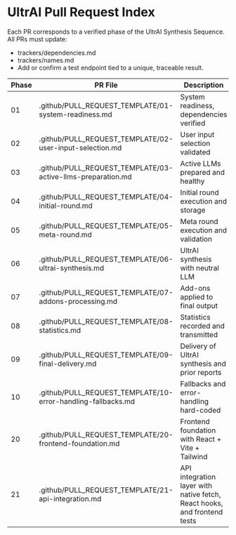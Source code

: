 # UltrAI Pull Request Index

Each PR corresponds to a verified phase of the UltrAI Synthesis Sequence.
All PRs must update:
- trackers/dependencies.md
- trackers/names.md
- Add or confirm a test endpoint tied to a unique, traceable result.

| Phase | PR File | Description |
|-------|---------|-------------|
| 01 | .github/PULL_REQUEST_TEMPLATE/01-system-readiness.md | System readiness, dependencies verified |
| 02 | .github/PULL_REQUEST_TEMPLATE/02-user-input-selection.md | User input selection validated |
| 03 | .github/PULL_REQUEST_TEMPLATE/03-active-llms-preparation.md | Active LLMs prepared and healthy |
| 04 | .github/PULL_REQUEST_TEMPLATE/04-initial-round.md | Initial round execution and storage |
| 05 | .github/PULL_REQUEST_TEMPLATE/05-meta-round.md | Meta round execution and validation |
| 06 | .github/PULL_REQUEST_TEMPLATE/06-ultrai-synthesis.md | UltrAI synthesis with neutral LLM |
| 07 | .github/PULL_REQUEST_TEMPLATE/07-addons-processing.md | Add-ons applied to final output |
| 08 | .github/PULL_REQUEST_TEMPLATE/08-statistics.md | Statistics recorded and transmitted |
| 09 | .github/PULL_REQUEST_TEMPLATE/09-final-delivery.md | Delivery of UltrAI synthesis and prior reports |
| 10 | .github/PULL_REQUEST_TEMPLATE/10-error-handling-fallbacks.md | Fallbacks and error-handling hard-coded |
| 20 | .github/PULL_REQUEST_TEMPLATE/20-frontend-foundation.md | Frontend foundation with React + Vite + Tailwind |
| 21 | .github/PULL_REQUEST_TEMPLATE/21-api-integration.md | API integration layer with native fetch, React hooks, and frontend tests |
